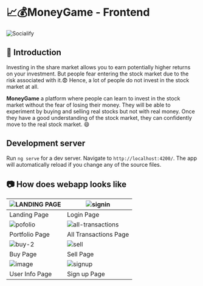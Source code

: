 # 📈💰MoneyGame - Frontend 
![Socialify](https://socialify.git.ci/agg-shambhavi/MoneyGame-Frontend/image?font=Raleway&language=1&owner=1&pattern=Circuit%20Board&theme=Light)

## 🙋 Introduction
Investing in the share market allows you to earn potentially higher returns on your investment. But people fear entering the stock market due to the risk associated with it.😨 Hence, a lot of people do not invest in the stock market at all.

<b> MoneyGame</b> a platform where people can learn to invest in the stock market without the fear of losing their money. They will be able to experiment by buying and selling real stocks but not with real money. Once they have a good understanding of the stock market, they can confidently move to the real stock market. 😄

## Development server

Run `ng serve` for a dev server. Navigate to `http://localhost:4200/`. The app will automatically reload if you change any of the source files.

## 📷 How does webapp looks like
|   ![LANDING PAGE](https://user-images.githubusercontent.com/48705124/129231956-0b5ffa48-380c-458d-b472-869efc3e149e.png)| ![signin](https://user-images.githubusercontent.com/48705124/129232187-e01c389e-c648-4704-a5d4-083fc7d727ff.png)  |
|---|---|
|  Landing Page | Login Page  |
|  ![pofolio](https://user-images.githubusercontent.com/48705124/129232399-56eb06d8-c8bb-42ab-a44a-0e40ef58c31c.png) | ![all-transactions](https://user-images.githubusercontent.com/48705124/129232489-7ff3f24a-c9e8-49ee-9856-6c1e4dd1994e.png)  |
|   Portfolio Page|  All Transactions Page |
|  ![buy-2](https://user-images.githubusercontent.com/48705124/129232775-9edb2164-a92e-449a-ae53-4f67c7b85eaf.png)| ![sell](https://user-images.githubusercontent.com/48705124/129232878-7a2e9b4d-d648-4d40-a5d6-86d91bf70b28.png)|
|  Buy Page | Sell Page  |
|  ![image](https://user-images.githubusercontent.com/48705124/129234210-27f06d69-b485-4a81-8ac9-0bdf29611644.png)|![signup](https://user-images.githubusercontent.com/48705124/129234389-5259528b-e60f-4ac6-ac66-bc6eb32f4c8a.png)|
| User Info Page  | Sign up Page  |
